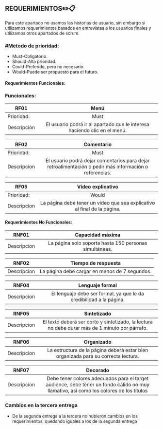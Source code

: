 ## REQUERIMIENTOS✏️📋
Para este apartado no usamos las historias de usuario, sin embargo sí utilizamos requerimientos basados en entrevistas a los usuarios finales y utilizamos otros apartados de scrum.
### #Método de prioridad:

- Must-Obligatorio.
- Should-Alta prioridad.
- Could-Preferido, pero no necesario.
- Would-Puede ser propuesto para el futuro.

#### Requerimientos Funcionales:
### Funcionales: 
| RF01   |      Menú    |  
|----------|:-------------:|
| Prioridad:| Must |
| Descripción |El usuario podrá ir al apartado que le interesa haciendo clic en el menú. |

| RF02   |      Comentario   |  
|----------|:-------------:|
| Prioridad:| Must |
| Descripcion | El usuario podrá dejar comentarios para dejar retroalimentación o pedir más información o referencias. |

| RF05   |      Video explicativo    |  
|----------|:-------------:|
| Prioridad:| Would |
| Descripcion |La página debe tener un video que sea explicativo al final de la página.  |


#### Requerimientos No Funcionales:
| RNF01   |      Capacidad máxima   |  
|----------|:-------------:|
| Descripcion | La página solo soporta hasta 150 personas simultáneas. |

| RNF02   |     Tiempo de respuesta     |  
|----------|:-------------:|
| Descripcion | La página debe cargar en menos de 7 segundos. |

| RNF04   |      Lenguaje formal   |  
|----------|:-------------:|
| Descripcion | El lenguaje debe ser formal, ya que le da credibilidad a la página.  |

| RNF05   |      Sintetizado   |  
|----------|:-------------:|
| Descripcion |El texto deberá ser corto y sintetizado, la lectura no debe durar más de 1 minuto por párrafo.  |

| RNF06   |      Organizado   |  
|----------|:-------------:|
| Descripcion |La estructura de la página deberá estar bien organizada para su correcta lectura.  |

| RNF07   |      Decorado   |  
|----------|:-------------:|
| Descripcion |Debe tener colores adecuados para el target audience, debe tener un fondo cálido no muy llamativo, así como los colores de los títulos  |

### Cambios en la tercera entrega
- De la segunda entrega a la tercera no hubieron cambios en los requerimientos, quedando iguales a los de la segunda entrega

